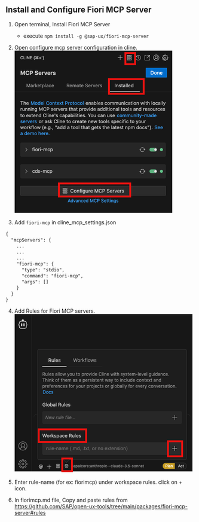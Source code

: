 ## Install and Configure Fiori MCP Server

1. Open terminal, Install Fiori MCP Server
    - execute `npm install -g @sap-ux/fiori-mcp-server`

2. Open configure mcp server configuration in cline.
![Cline MCP server](images/cline-mcp-server.png)

3. Add `fiori-mcp` in cline_mcp_settings.json
```
{
  "mcpServers": {
    ...
    ...
    ...
    "fiori-mcp": {
      "type": "stdio",
      "command": "fiori-mcp",
      "args": []
    }
  }
}
```

4. Add Rules for Fiori MCP servers.
![Cline add rules](images/cline-add-rules.png)

5. Enter rule-name (for ex: fiorimcp) under workspace rules. click on + icon. 
6. In fiorimcp.md file, Copy and paste rules from https://github.com/SAP/open-ux-tools/tree/main/packages/fiori-mcp-server#rules
   
  